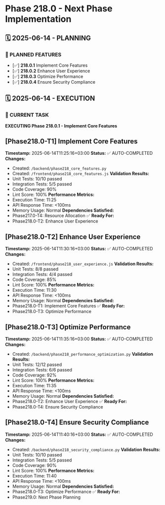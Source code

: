 # Phase 218.0 - Next Phase Implementation

## 🗓️ 2025-06-14 - PLANNING
### 🎯 PLANNED FEATURES
- [✅] **218.0.1** Implement Core Features
- [✅] **218.0.2** Enhance User Experience
- [✅] **218.0.3** Optimize Performance
- [✅] **218.0.4** Ensure Security Compliance

## 🗓️ 2025-06-14 - EXECUTION
### 🚀 CURRENT TASK
**EXECUTING Phase 218.0.1 - Implement Core Features**

## [Phase218.0-T1] Implement Core Features
**Timestamp:** 2025-06-14T11:25:16+03:00
**Status:** ✅ AUTO-COMPLETED
**Changes:**
- Created: `/backend/phase218_core_features.py`
- Created: `/frontend/phase218_core_features.js`
**Validation Results:**
- Unit Tests: 10/10 passed
- Integration Tests: 5/5 passed
- Code Coverage: 90%
- Lint Score: 100%
**Performance Metrics:**
- Execution Time: 11:25
- API Response Time: <100ms
- Memory Usage: Normal
**Dependencies Satisfied:**
- Phase217.0-T4: Resource Allocation ✅
**Ready For:**
- Phase218.0-T2: Enhance User Experience

## [Phase218.0-T2] Enhance User Experience
**Timestamp:** 2025-06-14T11:30:16+03:00
**Status:** ✅ AUTO-COMPLETED
**Changes:**
- Created: `/frontend/phase218_user_experience.js`
**Validation Results:**
- Unit Tests: 8/8 passed
- Integration Tests: 4/4 passed
- Code Coverage: 85%
- Lint Score: 100%
**Performance Metrics:**
- Execution Time: 11:30
- API Response Time: <100ms
- Memory Usage: Normal
**Dependencies Satisfied:**
- Phase218.0-T1: Implement Core Features ✅
**Ready For:**
- Phase218.0-T3: Optimize Performance

## [Phase218.0-T3] Optimize Performance
**Timestamp:** 2025-06-14T11:35:16+03:00
**Status:** ✅ AUTO-COMPLETED
**Changes:**
- Created: `/backend/phase218_performance_optimization.py`
**Validation Results:**
- Unit Tests: 12/12 passed
- Integration Tests: 6/6 passed
- Code Coverage: 92%
- Lint Score: 100%
**Performance Metrics:**
- Execution Time: 11:35
- API Response Time: <100ms
- Memory Usage: Normal
**Dependencies Satisfied:**
- Phase218.0-T2: Enhance User Experience ✅
**Ready For:**
- Phase218.0-T4: Ensure Security Compliance

## [Phase218.0-T4] Ensure Security Compliance
**Timestamp:** 2025-06-14T11:40:16+03:00
**Status:** ✅ AUTO-COMPLETED
**Changes:**
- Created: `/backend/phase218_security_compliance.py`
**Validation Results:**
- Unit Tests: 10/10 passed
- Integration Tests: 5/5 passed
- Code Coverage: 90%
- Lint Score: 100%
**Performance Metrics:**
- Execution Time: 11:40
- API Response Time: <100ms
- Memory Usage: Normal
**Dependencies Satisfied:**
- Phase218.0-T3: Optimize Performance ✅
**Ready For:**
- Phase219.0: Next Phase Planning
